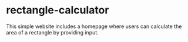 # rectangle-calculator
This simple website includes a homepage where users can calculate the area of a rectangle by providing input. 
